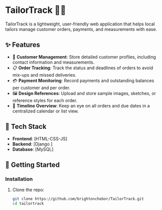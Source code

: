 # TailorTrack 👗🧵

TailorTrack is a lightweight, user-friendly web application that helps local tailors manage customer orders, payments, and measurements with ease.

## ✨ Features

- 👤 **Customer Management**: Store detailed customer profiles, including contact information and measurements.
- 📋 **Order Tracking**: Track the status and deadlines of orders to avoid mix-ups and missed deliveries.
- 💳 **Payment Monitoring**: Record payments and outstanding balances per customer and per order.
- 🖼️ **Design References**: Upload and store sample images, sketches, or reference styles for each order.
- 📅 **Timeline Overview**: Keep an eye on all orders and due dates in a centralized calendar or list view.

## 🔧 Tech Stack

- **Frontend**: [HTML-CSS-JS] 
- **Backend**: [Django ]
- **Database**: [MySQL]

## 🚀 Getting Started


### Installation

1. Clone the repo:

   ```bash
   git clone https://github.com/brightonchebor/TailorTrack.git
   cd tailortrack
